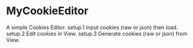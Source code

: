 # MyCookieEditor
A simple Cookies Editor.
setup.1 Input cookies (raw or json) then load.
setup.2 Edit cookies in View.
setup.3 Generate cookies (raw or json) from View. 
